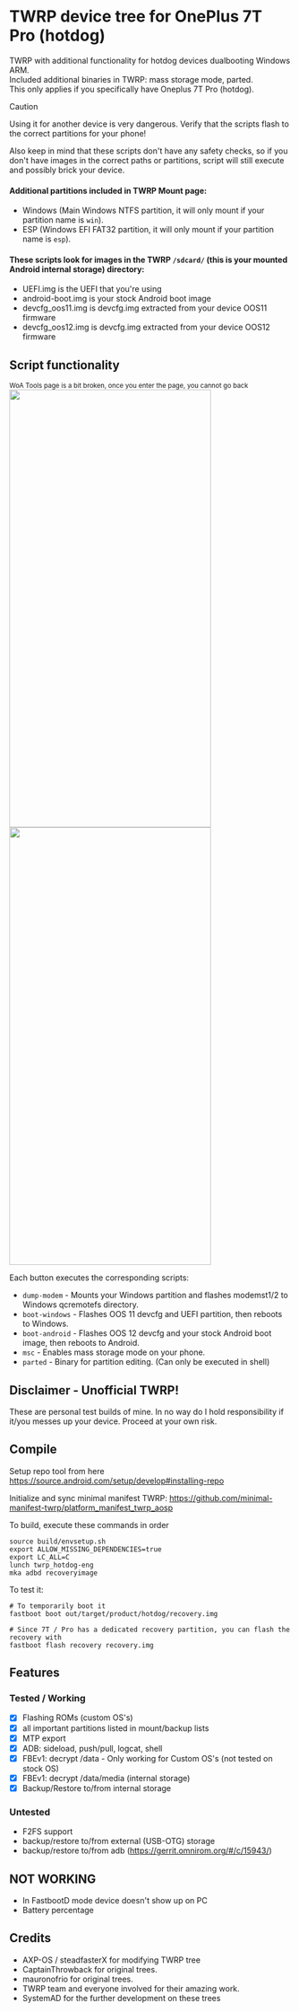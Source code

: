 # TWRP device tree for OnePlus 7T Pro (hotdog)

TWRP with additional functionality for hotdog devices dualbooting Windows ARM. <br />
Included additional binaries in TWRP: mass storage mode, parted. <br />
This only applies if you specifically have Oneplus 7T Pro (hotdog). <br />

> [!CAUTION]
> Using it for another device is very dangerous. Verify that the scripts flash to the correct partitions for your phone!
> 
> Also keep in mind that these scripts don't have any safety checks, so if you don't have images in the correct paths or partitions, script will still execute and possibly brick your device. 

#### Additional partitions included in TWRP Mount page:
- Windows (Main Windows NTFS partition, it will only mount if your partition name is `win`).
- ESP (Windows EFI FAT32 partition, it will only mount if your partition name is `esp`). <br />


#### These scripts look for images in the TWRP `/sdcard/` (this is your mounted Android internal storage) directory:
- UEFI.img is the UEFI that you're using <br />
- android-boot.img is your stock Android boot image <br />
- devcfg_oos11.img is devcfg.img extracted from your device OOS11 firmware <br />
- devcfg_oos12.img is devcfg.img extracted from your device OOS12 firmware <br />


## Script functionality
<sub>WoA Tools page is a bit broken, once you enter the page, you cannot go back</sub>
<br>
<img src="https://i.imgur.com/XJUDQHo.jpeg" align="left" height="780" width="360" >
<img src="https://i.imgur.com/JQ05HFj.jpeg" align="center" height="780" width="360" >


Each button executes the corresponding scripts: <br />
- `dump-modem` - Mounts your Windows partition and flashes modemst1/2 to Windows qcremotefs directory.
- `boot-windows` - Flashes OOS 11 devcfg and UEFI partition, then reboots to Windows.
- `boot-android` - Flashes OOS 12 devcfg and your stock Android boot image, then reboots to Android.
- `msc` - Enables mass storage mode on your phone.
- `parted` - Binary for partition editing. (Can only be executed in shell)


## Disclaimer - Unofficial TWRP!

These are personal test builds of mine. In no way do I hold responsibility if it/you messes up your device.
Proceed at your own risk.

## Compile

Setup repo tool from here https://source.android.com/setup/develop#installing-repo

Initialize and sync minimal manifest TWRP: https://github.com/minimal-manifest-twrp/platform_manifest_twrp_aosp

To build, execute these commands in order

```
source build/envsetup.sh
export ALLOW_MISSING_DEPENDENCIES=true
export LC_ALL=C
lunch twrp_hotdog-eng
mka adbd recoveryimage
```

To test it:

```
# To temporarily boot it
fastboot boot out/target/product/hotdog/recovery.img 

# Since 7T / Pro has a dedicated recovery partition, you can flash the recovery with
fastboot flash recovery recovery.img
```

## Features

### Tested / Working

- [X] Flashing ROMs (custom OS's)
- [X] all important partitions listed in mount/backup lists
- [X] MTP export
- [X] ADB: sideload, push/pull, logcat, shell
- [X] FBEv1: decrypt /data - Only working for Custom OS's (not tested on stock OS)
- [X] FBEv1: decrypt /data/media (internal storage)
- [X] Backup/Restore to/from internal storage

### Untested
- F2FS support
- backup/restore to/from external (USB-OTG) storage
- backup/restore to/from adb (https://gerrit.omnirom.org/#/c/15943/)

## NOT WORKING

- In FastbootD mode device doesn't show up on PC
- Battery percentage

## Credits

- AXP-OS / steadfasterX for modifying TWRP tree
- CaptainThrowback for original trees.
- mauronofrio for original trees.
- TWRP team and everyone involved for their amazing work.
- SystemAD for the further development on these trees

